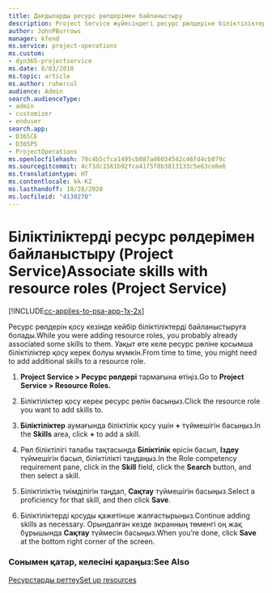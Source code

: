 ```yaml
---
title: Дағдыларды ресурс рөлдерімен байланыстыру
description: Project Service жүйесіндегі ресурс рөлдеріне біліктіліктерді байланыстыру жолы
author: JohnPBurrows
manager: kfend
ms.service: project-operations
ms.custom:
- dyn365-projectservice
ms.date: 8/03/2018
ms.topic: article
ms.author: ruhercul
audience: Admin
search.audienceType:
- admin
- customizer
- enduser
search.app:
- D365CE
- D365PS
- ProjectOperations
ms.openlocfilehash: 70c4b5cfca1495cb887ad6034542c46fd4cb079c
ms.sourcegitcommit: 4cf1dc1561b92fca4175f0b3813133c5e63ce8e6
ms.translationtype: HT
ms.contentlocale: kk-KZ
ms.lasthandoff: 10/28/2020
ms.locfileid: "4130270"
---
```

# <a name="associate-skills-with-resource-roles-project-service"></a><span data-ttu-id="7878b-103">Біліктіліктерді ресурс рөлдерімен байланыстыру (Project Service)</span><span class="sxs-lookup"><span data-stu-id="7878b-103">Associate skills with resource roles (Project Service)</span></span>

[!INCLUDE[cc-applies-to-psa-app-1x-2x](../includes/cc-applies-to-psa-app-1x-2x.md)]

<span data-ttu-id="7878b-104">Ресурс рөлдерін қосу кезінде кейбір біліктіліктерді байланыстыруға болады.</span><span class="sxs-lookup"><span data-stu-id="7878b-104">While you were adding resource roles, you probably already associated some skills to them.</span></span> <span data-ttu-id="7878b-105">Уақыт өте келе ресурс рөліне қосымша біліктіліктер қосу керек болуы мүмкін.</span><span class="sxs-lookup"><span data-stu-id="7878b-105">From time to time, you might need to add additional skills to a resource role.</span></span>  
  
1.  <span data-ttu-id="7878b-106">**Project Service > Ресурс рөлдері** тармағына өтіңіз.</span><span class="sxs-lookup"><span data-stu-id="7878b-106">Go to **Project Service > Resource Roles.**</span></span>  
  
2.  <span data-ttu-id="7878b-107">Біліктіліктер қосу керек ресурс рөлін басыңыз.</span><span class="sxs-lookup"><span data-stu-id="7878b-107">Click the resource role you want to add skills to.</span></span>  
  
3.  <span data-ttu-id="7878b-108">**Біліктіліктер** аумағында біліктілік қосу үшін **+** түймешігін басыңыз.</span><span class="sxs-lookup"><span data-stu-id="7878b-108">In the **Skills** area, click **+** to add a skill.</span></span>  
  
4.  <span data-ttu-id="7878b-109">Рөл біліктілігі талабы тақтасында **Біліктілік** өрісін басып, **Іздеу** түймешігін басып, біліктілікті таңдаңыз.</span><span class="sxs-lookup"><span data-stu-id="7878b-109">In the Role competency requirement pane, click in the **Skill** field, click the **Search** button,  and then select a skill.</span></span>  
  
5.  <span data-ttu-id="7878b-110">Біліктіліктің тиімділігін таңдап, **Сақтау** түймешігін басыңыз.</span><span class="sxs-lookup"><span data-stu-id="7878b-110">Select a proficiency for that skill, and then click **Save**.</span></span>  
  
6.  <span data-ttu-id="7878b-111">Біліктіліктерді қосуды қажетінше жалғастырыңыз.</span><span class="sxs-lookup"><span data-stu-id="7878b-111">Continue adding skills as necessary.</span></span> <span data-ttu-id="7878b-112">Орындалған кезде экранның төменгі оң жақ бұрышында **Сақтау** түймесін басыңыз.</span><span class="sxs-lookup"><span data-stu-id="7878b-112">When you’re done, click **Save** at the bottom right corner of the screen.</span></span>  
  
### <a name="see-also"></a><span data-ttu-id="7878b-113">Сонымен қатар, келесіні қараңыз:</span><span class="sxs-lookup"><span data-stu-id="7878b-113">See Also</span></span>  
 [<span data-ttu-id="7878b-114">Ресурстарды реттеу</span><span class="sxs-lookup"><span data-stu-id="7878b-114">Set up resources</span></span>](../psa/set-up-resources.md)
